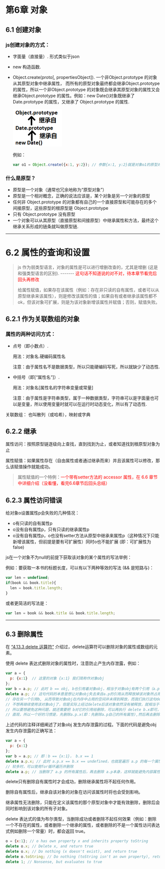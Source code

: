 # 第6章 对象

## 6.1 创建对象

### js创建对象的方式：

- 字面量（直接量）. 形式类似于json

- new 构造函数.

- Object.create(proto[, propertiesObject]). 一个非Object.prototype 的对象从其原型对象中继承属性， 而所有的原型对象最终都会继承Object.prototype 的属性，所以一个非Object.prototype 的对象既会继承其原型对象的属性又会继承Object.prototype 的属性。例如：new Date()对象既继承了 Date.prototype 的属性，又继承了 Object.prototype 的属性.

  ![](../img_jsDG/chapter6/example_prototype_property_inherit.png)

  例如：

  ```javascript
  var o1 = Object.create({x:1, y:2}); // 参数{x:1, y:2}就是对象o1的原型对象，o1继承了属性x和y
  ```




### 什么是原型？

- 原型是一个对象（通常也冗余地称为“原型对象”）
- 原型是一个相对概念，正确的说法应该是，某个对象是另一个对象的原型
- 任何非 Object.prototype 的对象都有自己的一个直接原型和可能存在的多个间接原型，这些原型的根原型是 Object.prototype
- 只有 Object.prototype 没有原型
- 一个对象可以从其原型（直接原型和间接原型）中继承属性和方法，最终这个继承关系形成的链条就叫做原型链.


---

# 6.2 属性的查询和设置

> js 作为弱类型语言，对象的属性是可以进行增删改查的，尤其是增删 (这是和强类型语言的区别). ------- <font color="red">这句话不知道说的对不对，待本章节看完后回头再修改</font>
>
> 给属性赋值，如果存在该属性（例如：存在非只读的自有属性，或者可以从原型继承来该属性），则是修改该属性的值；如果自有或者继承该属性都不ok，但该对象可扩展，则是为该对象新增该属性并赋值；否则，赋值失败。

## 6.2.1 作为关联数组的对象

### 属性的两种访问方式：

- 点号（即小数点）.

  用法：对象名.硬编码属性名

  注意：由于属性名不是数据类型，所以只能硬编码写死，所以就缺少了动态性.

- 中括号（即[“属性名”]）.

  用法：对象名[属性名的字符串变量或常量]

  注意：由于属性是字符串类型，属于一种数据类型，字符串可以是字面量也可以是变量，所以使用变量时就可以在运行时动态变化，所以有了动态性.

关联数组： 也叫散列（或哈希），映射或字典

## 6.2.2 继承

属性访问：按照原型链逐级向上查找，直到找到为止，或者知道找到根原型对象为止

属性赋值：如果属性存在（自由属性或者通过继承而来）并且该属性可以修改，那么该赋值操作就能成功。

> 属性赋值的一个特例：<font color="red">一个带有setter方法的 accessor 属性，在 6.6 章节中详细介绍（没看懂，看完6.6章节后回头总结）</font>

## 6.2.3 属性访问错误

给对象o设置属性p会失败的几种情况：

- o有只读的自有属性p
- o没有自有属性p，只有只读的继承属性p
- o没有自有属性p，o也没有setter方法从原型中继承来属性p（这种情况下只能新增该属性，但前提是要有可扩展性）同时o也不能扩展 (即：可扩展性为false)

js在一个对象不为null的前提下获取该对象的某个属性的写法举例：

例如：要获取一本书的标题长度，可以有以下两种等效的写法 (&& 是短路与)：

```js
var len = undefined;
if(book && book.title){
  len = book.title.length;
}
```

或者更简洁的写法是： 

```js
var len = book && book.title && book.title.length;
```

---

## 6.3 删除属性

在 [“4.13.3  delete 运算符“](./jsDG_chapter4_表达式和运算符.md) 介绍过，delete运算符可以删除对象的属性或数组的元素。

使用 delete 表达式删除对象的属性时，注意防止产生内存泄露，例如：

```js
var a = {
  p: {x:1}  // 这里的对象 {x:1} 我们简称作对象obj
};
var b = a.p; // 此时 b == obj, b也引用着对象obj，相当于对象obj有两个引用（a.p 和 b）
delete a.p; // 这句代码的本意是想让对象obj失去来自a.p的引用从而释放掉该对象所占用的内存，但是由于它还
// 存在另一个引用b, 从而导致对象obj在内存中占用的空间并未得到释放，而我们执行这句delete代码的本意也是
// 不想再继续使用该对象obj了，但是实际上经过delete后该对象依然没有被释放，就相当于被泄露到内存中了。
// 所以要想避免这种问题，就还需要把 b对它的引用给删除，可以再执行 delete b.x即可，但是这种解决办法不够
// 直观，所以一个好的习惯是，先删除a.p.x(即：先删除a.p自己的所有属性),然后再去删除 a.p 本身。
```

上述代码的注释详细阐述了对象obj 发生内存泄露的过程。下面的代码是避免obj 发生内存泄露的正确写法：

```js
var a = {
  p: {x:1}
};
var b = a.p; // 即：b == {x:1}， b.x == 1
delete a.p.x; // 此时 a.p.x == b.x == undefined，也就是遍历 a.p 的每一个属性并依次删除，当内部属性
// 较多时，可以使用for循环遍历并删除
delete a.p; // 当删除了 a.p 的所有属性后，再去删除 a.p本身，这样就能避免内部属性所引用的对象的内存泄露
```

delete只有删除自有属性时才会成功，删除继承属性将不起任何作用。

删除自有属性后，继承自该对象的对象在访问该属性时将也会受到影响。

继承属性无法删除，只能在定义该属性的那个原型对象中才能有效删除，删除后会同时影响到该对象的所有子对象。

delete 表达式的值为布尔类型，当删除成功或者删除不起任何效果（例如：删除一个不存在的属性，或者删除一个继承的属性，或者删除的不是一个属性访问表达式例如删除一个常量）时，都会返回 true。

```javascript
o = {x:1}; // o has own property x and inherits property toString
delete o.x; // Delete x, and return true
delete o.x; // Do nothing (x doesn't exist), and return true
delete o.toString; // Do nothing (toString isn't an own property), return true
delete 1; // Nonsense, but evaluates to true
```





